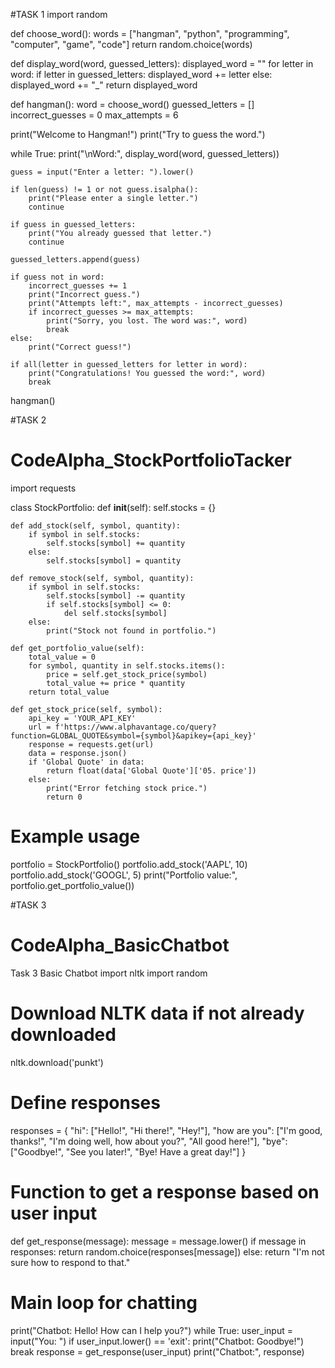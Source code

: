 #TASK 1
import random

def choose_word(): words = ["hangman", "python", "programming", "computer", "game", "code"] return random.choice(words)

def display_word(word, guessed_letters): displayed_word = "" for letter in word: if letter in guessed_letters: displayed_word += letter else: displayed_word += "_" return displayed_word

def hangman(): word = choose_word() guessed_letters = [] incorrect_guesses = 0 max_attempts = 6

print("Welcome to Hangman!")
print("Try to guess the word.")

while True:
    print("\nWord:", display_word(word, guessed_letters))

    guess = input("Enter a letter: ").lower()

    if len(guess) != 1 or not guess.isalpha():
        print("Please enter a single letter.")
        continue

    if guess in guessed_letters:
        print("You already guessed that letter.")
        continue

    guessed_letters.append(guess)

    if guess not in word:
        incorrect_guesses += 1
        print("Incorrect guess.")
        print("Attempts left:", max_attempts - incorrect_guesses)
        if incorrect_guesses >= max_attempts:
            print("Sorry, you lost. The word was:", word)
            break
    else:
        print("Correct guess!")

    if all(letter in guessed_letters for letter in word):
        print("Congratulations! You guessed the word:", word)
        break
hangman()



#TASK 2
# CodeAlpha_StockPortfolioTacker
import requests

class StockPortfolio:
    def __init__(self):
        self.stocks = {}

    def add_stock(self, symbol, quantity):
        if symbol in self.stocks:
            self.stocks[symbol] += quantity
        else:
            self.stocks[symbol] = quantity

    def remove_stock(self, symbol, quantity):
        if symbol in self.stocks:
            self.stocks[symbol] -= quantity
            if self.stocks[symbol] <= 0:
                del self.stocks[symbol]
        else:
            print("Stock not found in portfolio.")

    def get_portfolio_value(self):
        total_value = 0
        for symbol, quantity in self.stocks.items():
            price = self.get_stock_price(symbol)
            total_value += price * quantity
        return total_value

    def get_stock_price(self, symbol):
        api_key = 'YOUR_API_KEY'
        url = f'https://www.alphavantage.co/query?function=GLOBAL_QUOTE&symbol={symbol}&apikey={api_key}'
        response = requests.get(url)
        data = response.json()
        if 'Global Quote' in data:
            return float(data['Global Quote']['05. price'])
        else:
            print("Error fetching stock price.")
            return 0

# Example usage
portfolio = StockPortfolio()
portfolio.add_stock('AAPL', 10)
portfolio.add_stock('GOOGL', 5)
print("Portfolio value:", portfolio.get_portfolio_value())


#TASK 3
# CodeAlpha_BasicChatbot
Task 3 Basic Chatbot
import nltk
import random

# Download NLTK data if not already downloaded
nltk.download('punkt')

# Define responses
responses = {
    "hi": ["Hello!", "Hi there!", "Hey!"],
    "how are you": ["I'm good, thanks!", "I'm doing well, how about you?", "All good here!"],
    "bye": ["Goodbye!", "See you later!", "Bye! Have a great day!"]
}

# Function to get a response based on user input
def get_response(message):
    message = message.lower()
    if message in responses:
        return random.choice(responses[message])
    else:
        return "I'm not sure how to respond to that."

# Main loop for chatting
print("Chatbot: Hello! How can I help you?")
while True:
    user_input = input("You: ")
    if user_input.lower() == 'exit':
        print("Chatbot: Goodbye!")
        break
    response = get_response(user_input)
    print("Chatbot:", response)

